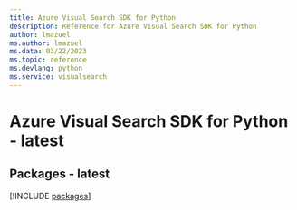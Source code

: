```yaml
---
title: Azure Visual Search SDK for Python
description: Reference for Azure Visual Search SDK for Python
author: lmazuel
ms.author: lmazuel
ms.data: 03/22/2023
ms.topic: reference
ms.devlang: python
ms.service: visualsearch
---
```

# Azure Visual Search SDK for Python - latest
## Packages - latest
[!INCLUDE [packages](visual-search-index.md)]